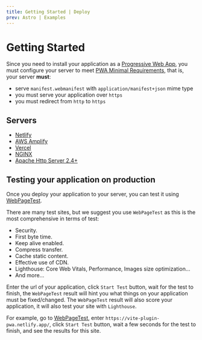 ```yaml
---
title: Getting Started | Deploy
prev: Astro | Examples
---
```


# Getting Started

Since you need to install your application as a [Progressive Web App](https://web.dev/progressive-web-apps/), you must configure your server to meet [PWA Minimal Requirements](/guide/#pwa-minimal-requirements), that is, your server **must**:
- serve `manifest.webmanifest` with `application/manifest+json` mime type
- you must serve your application over `https`
- you must redirect from `http` to `https`

## Servers

- [Netlify](/deployment/netlify)
- [AWS Amplify](/deployment/aws)
- [Vercel](/deployment/aws)
- [NGINX](/deployment/nginx)
- [Apache Http Server 2.4+](/deployment/apache)


## Testing your application on production

Once you deploy your application to your server, you can test it using [WebPageTest](https://www.webpagetest.org/).

There are many test sites, but we suggest you use `WebPageTest` as this is the most comprehensive in terms of test: 
- Security.
- First byte time.
- Keep alive enabled.
- Compress transfer. 
- Cache static content.
- Effective use of CDN.
- Lighthouse: Core Web Vitals, Performance, Images size optimization...
- And more...

Enter the url of your application, click `Start Test` button, wait for the test to finish, the `WebPageTest` result will hint you what things on your application must be fixed/changed. The `WebPageTest` result will also score your application, it will also test your site with `Lighthouse`.

For example, go to [WebPageTest](https://www.webpagetest.org/), enter `https://vite-plugin-pwa.netlify.app/`, click `Start Test` button, wait a few seconds for the test to finish, and see the results for this site.
